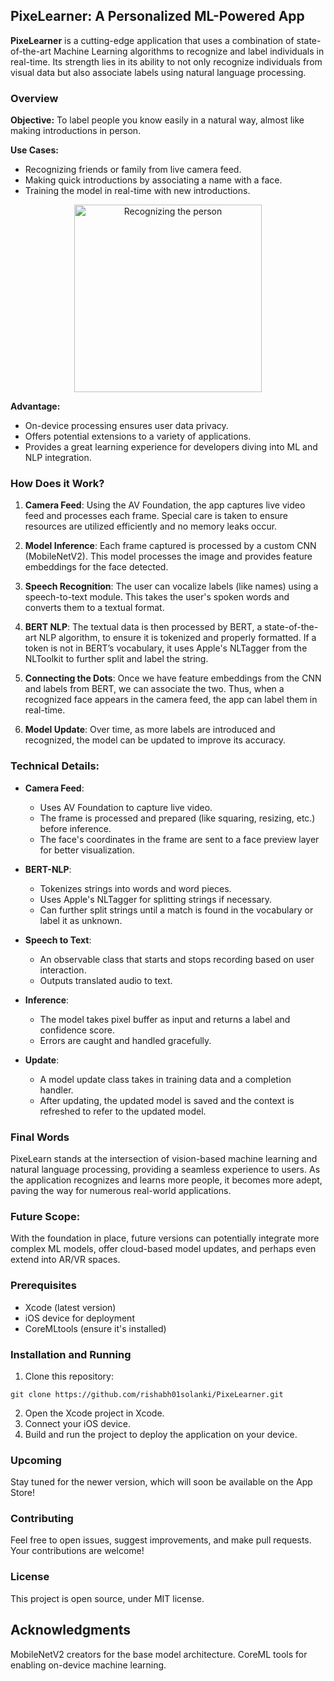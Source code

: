 ## PixeLearner: A Personalized ML-Powered App

**PixeLearner** is a cutting-edge application that uses a combination of state-of-the-art Machine Learning algorithms to recognize and label individuals in real-time. Its strength lies in its ability to not only recognize individuals from visual data but also associate labels using natural language processing.

### Overview
**Objective:** To label people you know easily in a natural way, almost like making introductions in person.

**Use Cases:** 
- Recognizing friends or family from live camera feed.
- Making quick introductions by associating a name with a face.
- Training the model in real-time with new introductions.

<p align="center">
  <img src="PixeLearner.gif" alt="Recognizing the person" width="300"/>
</p>

**Advantage:** 
- On-device processing ensures user data privacy.
- Offers potential extensions to a variety of applications.
- Provides a great learning experience for developers diving into ML and NLP integration.

### How Does it Work?

1. **Camera Feed**: Using the AV Foundation, the app captures live video feed and processes each frame. Special care is taken to ensure resources are utilized efficiently and no memory leaks occur.

2. **Model Inference**: Each frame captured is processed by a custom CNN (MobileNetV2). This model processes the image and provides feature embeddings for the face detected.

3. **Speech Recognition**: The user can vocalize labels (like names) using a speech-to-text module. This takes the user's spoken words and converts them to a textual format. 

4. **BERT NLP**: The textual data is then processed by BERT, a state-of-the-art NLP algorithm, to ensure it is tokenized and properly formatted. If a token is not in BERT’s vocabulary, it uses Apple's NLTagger from the NLToolkit to further split and label the string.

5. **Connecting the Dots**: Once we have feature embeddings from the CNN and labels from BERT, we can associate the two. Thus, when a recognized face appears in the camera feed, the app can label them in real-time.

6. **Model Update**: Over time, as more labels are introduced and recognized, the model can be updated to improve its accuracy.

### Technical Details:

- **Camera Feed**:
    - Uses AV Foundation to capture live video.
    - The frame is processed and prepared (like squaring, resizing, etc.) before inference.
    - The face's coordinates in the frame are sent to a face preview layer for better visualization.
  
- **BERT-NLP**:
    - Tokenizes strings into words and word pieces.
    - Uses Apple's NLTagger for splitting strings if necessary.
    - Can further split strings until a match is found in the vocabulary or label it as unknown.
  
- **Speech to Text**:
    - An observable class that starts and stops recording based on user interaction.
    - Outputs translated audio to text.
  
- **Inference**:
    - The model takes pixel buffer as input and returns a label and confidence score.
    - Errors are caught and handled gracefully.
  
- **Update**:
    - A model update class takes in training data and a completion handler.
    - After updating, the updated model is saved and the context is refreshed to refer to the updated model.

### Final Words

PixeLearn stands at the intersection of vision-based machine learning and natural language processing, providing a seamless experience to users. As the application recognizes and learns more people, it becomes more adept, paving the way for numerous real-world applications.

### Future Scope:
With the foundation in place, future versions can potentially integrate more complex ML models, offer cloud-based model updates, and perhaps even extend into AR/VR spaces.


### Prerequisites

- Xcode (latest version)
- iOS device for deployment
- CoreMLtools (ensure it's installed)

### Installation and Running

1. Clone this repository:
```
git clone https://github.com/rishabh01solanki/PixeLearner.git
```
2. Open the Xcode project in Xcode.
3. Connect your iOS device.
4. Build and run the project to deploy the application on your device.

### Upcoming
Stay tuned for the newer version, which will soon be available on the App Store!

### Contributing
Feel free to open issues, suggest improvements, and make pull requests. Your contributions are welcome!

### License
This project is open source, under MIT license.

## Acknowledgments
MobileNetV2 creators for the base model architecture.
CoreML tools for enabling on-device machine learning.
